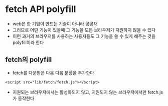 # fetch API polyfill
- web은 한 기업이 만드는 기술이 아니라 공공재
- 그러므로 어떤 기능이 있을때 그 기능을 모든 브라우저가 지원하지 않을 수 있다
- 이런 과거의 브라우저를 사용하는 사용자들도 그 기능을 쓸 수 있게 해주는 것을 polyfill이라 한다

## fetch의 polyfill
- fetch를 다운받은 다음 다음 문장을 추가한다

```
<script src="lib/fetch/fetch.js"></script>
```

- 지원되는 브라우저에서는 활성화되지 않고, 지원되지 않는 브라우저에서만 fetch.js가 동작한다